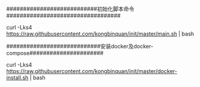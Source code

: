 ###########################初始化脚本命令##################################



curl -Lks4 https://raw.githubusercontent.com/kongbinquan/init/master/main.sh | bash



############################安装docker及docker-compose######################

curl -Lks4 https://raw.githubusercontent.com/kongbinquan/init/master/docker-install.sh | bash
